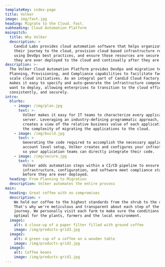 ```yaml
---
templateKey: index-page
title: Volker
image: img/fast.jpg
heading: Migrate to the Cloud. Fast.
subheading: Cloud Automation Platform
mainpitch:
  title: Why Volker
  description: >
    Candid Labs provides cloud automation software that helps organizations plan
    their journey to the cloud, provision cloud based infrastructure resources
    using DevOps best practices, and ensure those resources are secure before
    they are ever deployed to the cloud and continually after they are deployed.
description: >-
  The Volker Cloud Automation Platform provides DevOps and migration teams with
  Planning, Provisioning, and Compliance capabilities to facilitate factory
  scale cloud initiatives. As an integral part of Candid Cloud Factory, Volker
  makes it easy to specify and auto-generate the infrastructure components you
  want to deploy, allowing enterprises to transition to the cloud efficiently,
  consistently, and securely.
intro:
  blurbs:
    - image: /img/plan.jpg
      text: >-
        Volker makes it easy for IT teams to characterize every application and
        server. Leveraging an industry-defining programmatic approach, Volker
        creates a view of the relative business value of each application and
        the complexity of migrating the applications to the cloud.
    - image: /img/build.jpg
      text: >
        Generating the code required to accomplish the necessary application and
        account level setup, Volker creates and configures your infrastructure,
        so your application teams can directly integrate their code.
    - image: /img/secure.jpg
      text: >
        Volker adds automation steps within a CI/CD pipeline to ensure the
        infrastructure, configuration, and software meet compliance standards
        before they are ever deployed.
  heading: From Planning to Migration
  description: Volker automates the entire process
main:
  heading: Great coffee with no compromises
  description: >
    We hold our coffee to the highest standards from the shrub to the cup.
    That's why we're meticulous and transparent about each step of the coffee's
    journey. We personally visit each farm to make sure the conditions are
    optimal for the plants, farmers and the local environment.
  image1:
    alt: A close-up of a paper filter filled with ground coffee
    image: /img/products-grid3.jpg
  image2:
    alt: A green cup of a coffee on a wooden table
    image: /img/products-grid2.jpg
  image3:
    alt: Coffee beans
    image: /img/products-grid1.jpg
---
```



